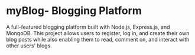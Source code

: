 # myBlog- Blogging Platform
 A full-featured blogging platform built with Node.js, Express.js, and MongoDB. This project allows users to register, log in, and create their own blog posts while also enabling them to read, comment on, and interact with other users' blogs.
